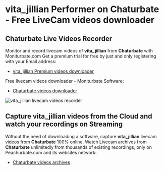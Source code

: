 # vita_jillian Performer on Chaturbate - Free LiveCam videos downloader

## Chaturbate Live Videos Recorder

Monitor and record livecam videos of **vita_jillian** from **Chaturbate** with Moniturbate.com
Get a premium trial for free by just and only registering with your Email address:
* [vita_jillian Premium videos downloader](https://moniturbate.com/request-demo-licence-key.html)

Free livecam videos downloader - Moniturbate Software:
* [Chaturbate videos downloader](https://moniturbate.com/moniturbate-download-software.html)

![vita_jillian livecam videos recorder](https://peachurnet.com/templates/moniturbate-software.png)


## Capture vita_jillian videos from the Cloud and watch your recordings on Streaming

Without the need of downloading a software, capture **vita_jillian** livecam videos from **Chaturbate** 100% online.
Watch Livecam archives from **Chaturbate** unlimitedly from thousands of existing recordings, only on Peachurbate.com and its websites network:
* [Chaturbate videos archives](https://peachurnet.com/)
